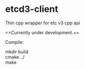 # etcd3-client
Thin cpp wrapper for etc v3 cpp api

==Currently under development.==

<p>
Compile:<br/>
</p>
<p>
mkdir build <br/>
cmake ../   <br/>
make        <br/>
</p>

